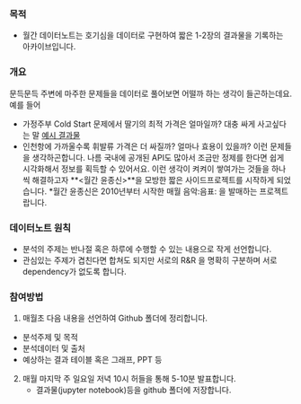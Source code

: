 ### 목적
- 월간 데이터노트는 호기심을 데이터로 구현하여 짧은 1-2장의 결과물을 기록하는 아카이브입니다.

### 개요
문득문득 주변에 마주한 문제들을 데이터로 풀어보면 어떨까 하는 생각이 들곤하는데요. 예를 들어 
- 가정주부 Cold Start 문제에서 딸기의 최적 가격은 얼마일까? 대충 싸게 사고싶다는 말 [예시 결과물](https://blog.naver.com/bellepoque7/223044713559?)
- 인천항에 가까울수록 휘발류 가격은 더 싸질까? 얼마나 효용이 있을까? 이런 문제들을 생각하곤합니다.
나름 국내에 공개된 API도 많아서 조금만 정제를 한다면 쉽게 시각화해서 정보를 획득할 수 있어서요. 이런 생각이 켜켜이 쌓여가는 것들을 하나씩 해결하고자  **<월간 윤종신>**을 모방한 짧은 사이드프로젝트를 시작하게 되었습니다. *월간 윤종신은  2010년부터 시작한 매월 음악:음표: 을 발매하는 프로젝트랍니다.

### 데이터노트 원칙
  - 분석의 주제는 반나절 혹은 하루에 수행할 수 있는 내용으로 작게 선언합니다.
  - 관심있는 주제가 겹친다면 합쳐도 되지만 서로의 R&R 을 명확히 구분하며 서로 dependency가 없도록 합니다.

### 참여방법
1. 매월초 다음 내용을 선언하여 Github 폴더에 정리합니다. 
 - 분석주제 및 목적
 - 분석데이터 및 출처
 - 예상하는 결과 테이블 혹은 그래프, PPT 등

2. 매월 마지막 주 일요일 저녁 10시 허들을 통해 5-10분 발표합니다.
   -  결과물(jupyter notebook)등을 github 폴더에 저장합니다.

    
